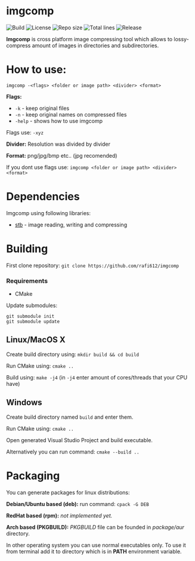 # imgcomp
![Build](https://img.shields.io/github/workflow/status/rafi612/imgcomp/CMake/main)
![License](https://img.shields.io/github/license/rafi612/imgcomp)
![Repo size](https://img.shields.io/github/repo-size/rafi612/imgcomp)
![Total lines](https://img.shields.io/tokei/lines/github/rafi612/imgcomp)
![Release](https://img.shields.io/github/v/release/rafi612/imgcomp?include_prereleases)

**Imgcomp** is cross platform image compressing tool which allows to lossy-compress amount of images in directories and subdirectories.

# How to use:
`imgcomp -<flags> <folder or image path> <divider> <format>`

**Flags:** 
- `-k` - keep original files
- `-n` - keep original names on compressed files
- `-help` - shows how to use imgcomp

Flags use: `-xyz`

**Divider:** Resolution was divided by divider

**Format:** png/jpg/bmp etc.. (jpg recomended)

If you dont use flags use: `imgcomp <folder or image path> <divider> <format>`

# Dependencies

Imgcomp using following libraries:
- [stb](https://github.com/nothings/stb) - image reading, writing and compressing

# Building

First clone repository: `git clone https://github.com/rafi612/imgcomp`

### Requirements
- CMake

Update submodules:

```
git submodule init
git submodule update
```
## Linux/MacOS X

Create build directory using: `mkdir build && cd build`

Run CMake using: `cmake ..`

Build using: `make -j4` (in `-j4` enter amount of cores/threads that your CPU have)

## Windows

Create build directory named `build` and enter them.

Run CMake using: `cmake ..`

Open generated Visual Studio Project and build executable.

Alternatively you can run command: `cmake --build ..`

# Packaging

You can generate packages for linux distributions:

**Debian/Ubuntu based (deb):**
run command: `cpack -G DEB`

**RedHat based (rpm):**
*not implemented yet.*

**Arch based (PKGBUILD):**
*PKGBUILD* file can be founded in *package/aur* directory.


In other operating system you can use normal executables only. To use it from terminal add it to directory which is in **PATH** environment variable.
